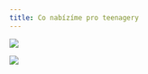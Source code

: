 ```yaml
---
title: Co nabízíme pro teenagery
---
```

![](/images/uploads/web_teen.jpg)

![](/images/uploads/baner_cj.jpg)
